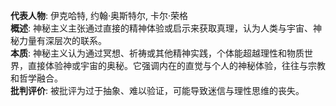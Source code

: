 
**代表人物**: 伊克哈特, 约翰·奥斯特尔, 卡尔·荣格  
**概述**: 神秘主义主张通过直接的精神体验或启示来获取真理，认为人类与宇宙、神秘力量有深层次的联系。  
**本质**: 神秘主义认为通过冥想、祈祷或其他精神实践，个体能超越理性和物质世界，直接体验神或宇宙的奥秘。它强调内在的直觉与个人的神秘体验，往往与宗教和哲学融合。  
**批判评价**: 被批评为过于抽象、难以验证，可能导致迷信与理性思维的丧失。